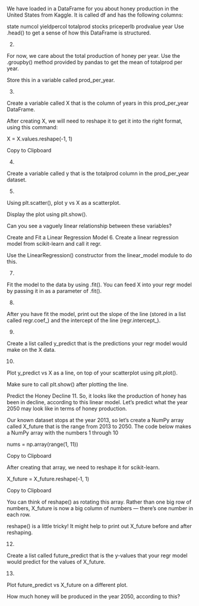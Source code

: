 
We have loaded in a DataFrame for you about honey production in the United States from Kaggle. It is called df and has the following columns:

state
numcol
yieldpercol
totalprod
stocks
priceperlb
prodvalue
year
Use .head() to get a sense of how this DataFrame is structured.

2.
For now, we care about the total production of honey per year. Use the .groupby() method provided by pandas to get the mean of totalprod per year.

Store this in a variable called prod_per_year.

3.
Create a variable called X that is the column of years in this prod_per_year DataFrame.

After creating X, we will need to reshape it to get it into the right format, using this command:

X = X.values.reshape(-1, 1)

Copy to Clipboard

4.
Create a variable called y that is the totalprod column in the prod_per_year dataset.

5.
Using plt.scatter(), plot y vs X as a scatterplot.

Display the plot using plt.show().

Can you see a vaguely linear relationship between these variables?

Create and Fit a Linear Regression Model
6.
Create a linear regression model from scikit-learn and call it regr.

Use the LinearRegression() constructor from the linear_model module to do this.

7.
Fit the model to the data by using .fit(). You can feed X into your regr model by passing it in as a parameter of .fit().

8.
After you have fit the model, print out the slope of the line (stored in a list called regr.coef_) and the intercept of the line (regr.intercept_).

9.
Create a list called y_predict that is the predictions your regr model would make on the X data.

10.
Plot y_predict vs X as a line, on top of your scatterplot using plt.plot().

Make sure to call plt.show() after plotting the line.

Predict the Honey Decline
11.
So, it looks like the production of honey has been in decline, according to this linear model. Let’s predict what the year 2050 may look like in terms of honey production.

Our known dataset stops at the year 2013, so let’s create a NumPy array called X_future that is the range from 2013 to 2050. The code below makes a NumPy array with the numbers 1 through 10

nums = np.array(range(1, 11))

Copy to Clipboard

After creating that array, we need to reshape it for scikit-learn.

X_future = X_future.reshape(-1, 1)

Copy to Clipboard

You can think of reshape() as rotating this array. Rather than one big row of numbers, X_future is now a big column of numbers — there’s one number in each row.

reshape() is a little tricky! It might help to print out X_future before and after reshaping.

12.
Create a list called future_predict that is the y-values that your regr model would predict for the values of X_future.

13.
Plot future_predict vs X_future on a different plot.

How much honey will be produced in the year 2050, according to this?